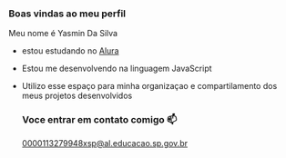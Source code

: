 ### Boas vindas ao meu perfil 

Meu nome é Yasmin Da Silva 

- estou estudando no [Alura](https://www.alura.com.br)
- Estou me desenvolvendo na linguagem JavaScript
- Utilizo esse espaço para minha organizaçao e compartilamento dos meus projetos desenvolvidos

  ### Voce entrar em contato comigo 📫

  0000113279948xsp@al.educacao.sp.gov.br
  
